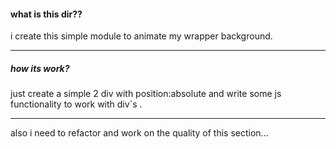 #### what is this dir??
 
i create this simple module to animate my wrapper background.

---

##### how its work?

just create a simple 2 div with position:absolute and write some js functionality to 
work with div`s .

---

also i need to refactor and work on the quality of this section...